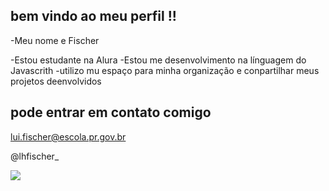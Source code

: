 ## bem vindo ao meu perfil !!

-Meu nome e Fischer

-Estou estudante na Alura 
-Estou me desenvolvimento na línguagem do Javascrith
-utilizo mu espaço para minha organização e conpartilhar meus projetos deenvolvidos 

## pode entrar em contato comigo 

lui.fischer@escola.pr.gov.br 

@lhfischer_


![](https://media.tenor.com/RNkY62ezYP4AAAAC/spongebob-lick.gif)
